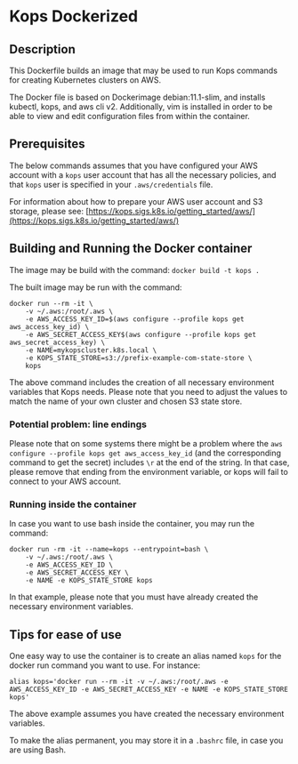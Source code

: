 # Kops Dockerized
## Description
This Dockerfile builds an image that may be used to run Kops commands for creating Kubernetes clusters on AWS.

The Docker file is based on Dockerimage debian:11.1-slim, and installs kubectl, kops, and aws cli v2. Additionally, vim is installed in order to be able to view and edit configuration files from within the container.

## Prerequisites
The below commands assumes that you have configured your AWS account with a `kops` user account that has all the necessary policies, and that `kops` user is specified in your `.aws/credentials` file.

For information about how to prepare your AWS user account and S3 storage, please see:
[https://kops.sigs.k8s.io/getting_started/aws/](https://kops.sigs.k8s.io/getting_started/aws/)


## Building and Running the Docker container
The image may be build with the command:
`docker build -t kops .`

The built image may be run with the command:

```
docker run --rm -it \
    -v ~/.aws:/root/.aws \
    -e AWS_ACCESS_KEY_ID=$(aws configure --profile kops get aws_access_key_id) \
    -e AWS_SECRET_ACCESS_KEY$(aws configure --profile kops get aws_secret_access_key) \
    -e NAME=mykopscluster.k8s.local \
    -e KOPS_STATE_STORE=s3://prefix-example-com-state-store \
    kops
```

The above command includes the creation of all necessary environment variables that Kops needs. Please note that you need to adjust the values to match the name of your own cluster and chosen S3 state store.


### Potential problem: line endings
Please note that on some systems there might be a problem where the `aws configure --profile kops get aws_access_key_id` (and the corresponding command to get the secret) includes `\r` at the end of the string. In that case, please remove that ending from the environment variable, or kops will fail to connect to your AWS account.

### Running inside the container
In case you want to use bash inside the container, you may run the command:

```
docker run -rm -it --name=kops --entrypoint=bash \
    -v ~/.aws:/root/.aws \
    -e AWS_ACCESS_KEY_ID \
    -e AWS_SECRET_ACCESS_KEY \
    -e NAME -e KOPS_STATE_STORE kops
```

In that example, please note that you must have already created the necessary environment variables.

## Tips for ease of use
One easy way to use the container is to create an alias named `kops` for the docker run command you want to use. For instance:

```
alias kops='docker run --rm -it -v ~/.aws:/root/.aws -e AWS_ACCESS_KEY_ID -e AWS_SECRET_ACCESS_KEY -e NAME -e KOPS_STATE_STORE kops'
```

The above example assumes you have created the necessary environment variables.

To make the alias permanent, you may store it in a `.bashrc` file, in case you are using Bash.